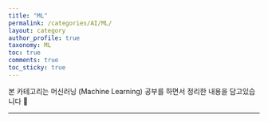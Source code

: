 ```yaml
---
title: "ML"
permalink: /categories/AI/ML/
layout: category
author_profile: true
taxonomy: ML
toc: true
comments: true
toc_sticky: true
---
```


본 카테고리는 머신러닝 (Machine Learning) 공부를 하면서 정리한 내용을 담고있습니다 🤖

---